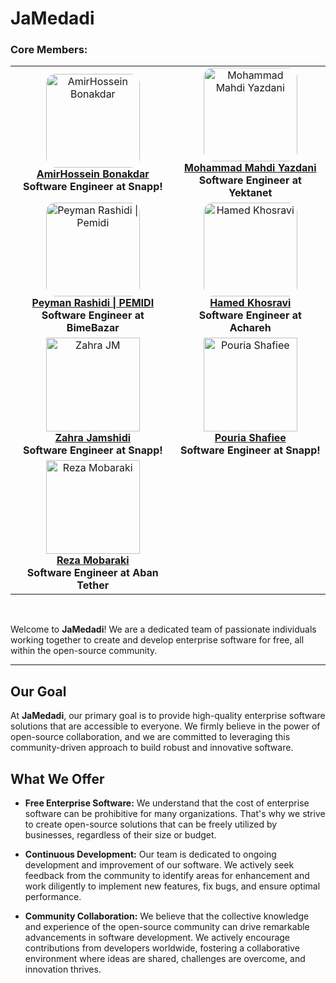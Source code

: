 # JaMedadi
### Core Members:

<!-- TOP-CONTRIBUTORS-LIST:START -->
<!-- prettier-ignore -->

<table>
<tr>
  <td align="center">
    <a href="https://github.com/athfemoiur">
      <img src="https://avatars.githubusercontent.com/u/75484782?v=4" width="150px" style="border-radius: 10%;" alt="AmirHossein Bonakdar" />
      <br /><b>AmirHossein Bonakdar</b>
    </a>
    <br />
    <span style="font-size: 16px;"><b>Software Engineer at Snapp!</b></span>
  </td>
  <td align="center">
    <a href="https://github.com/MrMohammadY">
      <img src="https://avatars.githubusercontent.com/u/58851496?v=4" width="150px" style="border-radius: 10%;" alt="Mohammad Mahdi Yazdani" />
      <br /><b>Mohammad Mahdi Yazdani</b>
    </a>
    <br />
    <span style="font-size: 16px;"><b>Software Engineer at Yektanet</b></span>
  </td>
</tr>
<tr>
  <td align="center">
    <a href="https://github.com/PEMIDI">
      <img src="https://avatars.githubusercontent.com/u/19213272?v=4" width="150px" style="border-radius: 10%;" alt="Peyman Rashidi | Pemidi" />
      <br /><b>Peyman Rashidi | PEMIDI</b>
    </a>
    <br />
    <span style="font-size: 16px;"><b>Software Engineer at BimeBazar</b></span>
  </td>
  <td align="center">
    <a href="https://github.com/EngRobot33">
      <img src="https://avatars.githubusercontent.com/u/74541595?v=4" width="150px" style="border-radius: 10%;" alt="Hamed Khosravi" />
      <br /><b>Hamed Khosravi</b>
    </a>
    <br />
    <span style="font-size: 16px;"><b>Software Engineer at Achareh</b></span>
  </td>
</tr>
  <tr>
  <td align="center">
    <a href="https://github.com/zhra-jm">
      <img src="https://avatars.githubusercontent.com/u/73420544?v=4" width="150px" alt="Zahra JM" />
      <br /><b>Zahra Jamshidi</b>
    </a>
    <br />
    <b>Software Engineer at Snapp!</b>
  </td>
      <td align="center">
    <a href="https://github.com/Udmx">
      <img src="https://avatars.githubusercontent.com/u/59397697?v=4/" width="150px" alt="Pouria Shafiee" />
      <br /><b>Pouria Shafiee</b>
    </a>
    <br />
    <b>Software Engineer at Snapp!</b>
  </td>
</tr>
<tr>
  <td align="center">
    <a href="https://github.com/MrRezoo">
      <img src="https://avatars.githubusercontent.com/u/35008759?v=4" width="150px" alt="Reza Mobaraki" />
      <br /><b>Reza Mobaraki</b>
    </a>
    <br />
    <b>Software Engineer at Aban Tether</b>
  </td>
</tr>
</table>

<!-- ALL-CONTRIBUTORS-LIST:END -->

<br />

Welcome to **JaMedadi**! We are a dedicated team of passionate individuals working together to create and develop enterprise software for free, all within the open-source community.

---

## Our Goal

At **JaMedadi**, our primary goal is to provide high-quality enterprise software solutions that are accessible to everyone. We firmly believe in the power of open-source collaboration, and we are committed to leveraging this community-driven approach to build robust and innovative software.

## What We Offer

- **Free Enterprise Software:** We understand that the cost of enterprise software can be prohibitive for many organizations. That's why we strive to create open-source solutions that can be freely utilized by businesses, regardless of their size or budget.

- **Continuous Development:** Our team is dedicated to ongoing development and improvement of our software. We actively seek feedback from the community to identify areas for enhancement and work diligently to implement new features, fix bugs, and ensure optimal performance.

- **Community Collaboration:** We believe that the collective knowledge and experience of the open-source community can drive remarkable advancements in software development. We actively encourage contributions from developers worldwide, fostering a collaborative environment where ideas are shared, challenges are overcome, and innovation thrives.
